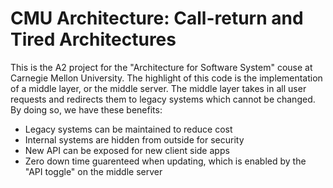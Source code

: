 # CMU Architecture: Call-return and Tired Architectures
This is the A2 project for the "Architecture for Software System" couse at Carnegie Mellon University.
The highlight of this code is the implementation of a middle layer, or the middle server.
The middle layer takes in all user requests and redirects them to legacy systems which cannot be changed.
By doing so, we have these benefits:
- Legacy systems can be maintained to reduce cost
- Internal systems are hidden from outside for security
- New API can be exposed for new client side apps
- Zero down time guarenteed when updating, which is enabled by the  "API toggle" on the middle server

